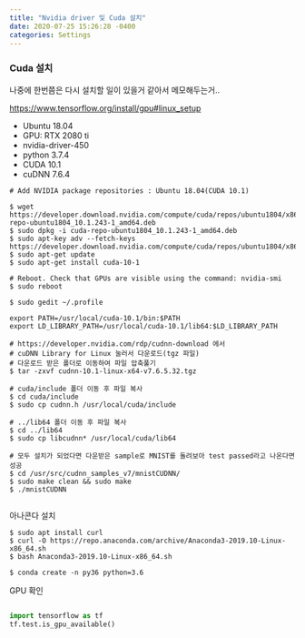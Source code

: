 ```yaml
---
title: "Nvidia driver 및 Cuda 설치"
date: 2020-07-25 15:26:28 -0400
categories: Settings
---
```



### Cuda 설치

나중에 한번쯤은 다시 설치할 일이 있을거 같아서 메모해두는거..

https://www.tensorflow.org/install/gpu#linux_setup

- Ubuntu 18.04
- GPU: RTX 2080 ti
- nvidia-driver-450
- python 3.7.4
- CUDA 10.1 
- cuDNN 7.6.4


```
# Add NVIDIA package repositories : Ubuntu 18.04(CUDA 10.1)

$ wget https://developer.download.nvidia.com/compute/cuda/repos/ubuntu1804/x86_64/cuda-repo-ubuntu1804_10.1.243-1_amd64.deb
$ sudo dpkg -i cuda-repo-ubuntu1804_10.1.243-1_amd64.deb
$ sudo apt-key adv --fetch-keys https://developer.download.nvidia.com/compute/cuda/repos/ubuntu1804/x86_64/7fa2af80.pub
$ sudo apt-get update
$ sudo apt-get install cuda-10-1

# Reboot. Check that GPUs are visible using the command: nvidia-smi
$ sudo reboot

$ sudo gedit ~/.profile

export PATH=/usr/local/cuda-10.1/bin:$PATH 
export LD_LIBRARY_PATH=/usr/local/cuda-10.1/lib64:$LD_LIBRARY_PATH

# https://developer.nvidia.com/rdp/cudnn-download 에서
# cuDNN Library for Linux 눌러서 다운로드(tgz 파일)
# 다운로드 받은 폴더로 이동하여 파일 압축풀기
$ tar -zxvf cudnn-10.1-linux-x64-v7.6.5.32.tgz

# cuda/include 폴더 이동 후 파일 복사
$ cd cuda/include
$ sudo cp cudnn.h /usr/local/cuda/include

# ../lib64 폴더 이동 후 파일 복사
$ cd ../lib64
$ sudo cp libcudnn* /usr/local/cuda/lib64

# 모두 설치가 되었다면 다운받은 sample로 MNIST를 돌려보아 test passed라고 나온다면 성공
$ cd /usr/src/cudnn_samples_v7/mnistCUDNN/
$ sudo make clean && sudo make
$ ./mnistCUDNN


```
아나콘다 설치
 
```
$ sudo apt install curl
$ curl -O https://repo.anaconda.com/archive/Anaconda3-2019.10-Linux-x86_64.sh
$ bash Anaconda3-2019.10-Linux-x86_64.sh

$ conda create -n py36 python=3.6
```

GPU 확인

```python

import tensorflow as tf
tf.test.is_gpu_available()

```

